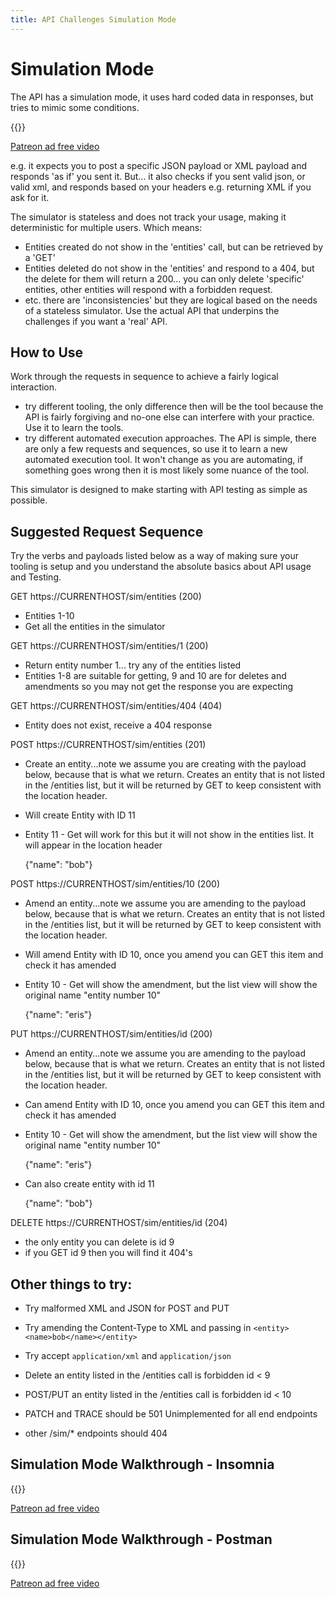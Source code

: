 ```yaml
---
title: API Challenges Simulation Mode
---
```


# Simulation Mode

The API has a simulation mode, it uses hard coded data in responses, but tries to mimic some conditions.

{{<youtube-embed key="jlbLr2Ddo6s">}}


[Patreon ad free video](https://www.patreon.com/posts/54383023)

e.g. it expects you to post a specific JSON payload or XML payload and responds 'as if' you sent it. But... it also checks if you sent valid json, or valid xml, and responds based on your headers e.g. returning XML if you ask for it.

The simulator is stateless and does not track your usage, making it deterministic for multiple users. Which means:

*   Entities created do not show in the 'entities' call, but can be retrieved by a 'GET'
*   Entities deleted do not show in the 'entities' and respond to a 404, but the delete for them will return a 200... you can only delete 'specific' entities, other entities will respond with a forbidden request.
*   etc. there are 'inconsistencies' but they are logical based on the needs of a stateless simulator. Use the actual API that underpins the challenges if you want a 'real' API.

## How to Use

Work through the requests in sequence to achieve a fairly logical interaction.

- try different tooling, the only difference then will be the tool because the API is fairly forgiving and no-one else can interfere with your practice. Use it to learn the tools.
- try different automated execution approaches. The API is simple, there are only a few requests and sequences, so use it to learn a new automated execution tool. It won't change as you are automating, if something goes wrong then it is most likely some nuance of the tool.

This simulator is designed to make starting with API testing as simple as possible.

## Suggested Request Sequence

Try the verbs and payloads listed below as a way of making sure your tooling is setup and you understand the absolute basics about API usage and Testing.

GET https://<span class="currenthost">CURRENTHOST</span>/sim/entities (200)

*   Entities 1-10
*   Get all the entities in the simulator

GET https://<span class="currenthost">CURRENTHOST</span>/sim/entities/1 (200)

*   Return entity number 1... try any of the entities listed
*   Entities 1-8 are suitable for getting, 9 and 10 are for deletes and amendments so you may not get the response you are expecting

GET https://<span class="currenthost">CURRENTHOST</span>/sim/entities/404 (404)

*   Entity does not exist, receive a 404 response

POST https://<span class="currenthost">CURRENTHOST</span>/sim/entities (201)

*   Create an entity...note we assume you are creating with the payload below, because that is what we return. Creates an entity that is not listed in the /entities list, but it will be returned by GET to keep consistent with the location header.
*   Will create Entity with ID 11
*   Entity 11 - Get will work for this but it will not show in the entities list. It will appear in the location header

    {"name": "bob"}

POST https://<span class="currenthost">CURRENTHOST</span>/sim/entities/10 (200)

*   Amend an entity...note we assume you are amending to the payload below, because that is what we return. Creates an entity that is not listed in the /entities list, but it will be returned by GET to keep consistent with the location header.
*   Will amend Entity with ID 10, once you amend you can GET this item and check it has amended
*   Entity 10 - Get will show the amendment, but the list view will show the original name "entity number 10"

    {"name": "eris"}

PUT https://<span class="currenthost">CURRENTHOST</span>/sim/entities/id (200)

*   Amend an entity...note we assume you are amending to the payload below, because that is what we return. Creates an entity that is not listed in the /entities list, but it will be returned by GET to keep consistent with the location header.
*   Can amend Entity with ID 10, once you amend you can GET this item and check it has amended
*   Entity 10 - Get will show the amendment, but the list view will show the original name "entity number 10"

    {"name": "eris"}

*   Can also create entity with id 11

    {"name": "bob"}

DELETE https://<span class="currenthost">CURRENTHOST</span>/sim/entities/id (204)

*   the only entity you can delete is id 9
*   if you GET id 9 then you will find it 404's

## Other things to try:

*   Try malformed XML and JSON for POST and PUT
*   Try amending the Content-Type to XML and passing in `<entity><name>bob</name></entity>`
*   Try accept `application/xml` and `application/json`
*   Delete an entity listed in the /entities call is forbidden id < 9
*   POST/PUT an entity listed in the /entities call is forbidden id < 10
*   PATCH and TRACE should be 501 Unimplemented for all end endpoints
*   other /sim/* endpoints should 404


    <script>
        let spans =document.querySelectorAll(".currenthost");
        spans.forEach(element =>{
            element.innerHTML = document.location.host;
            }
        );
    </script>


## Simulation Mode Walkthrough - Insomnia

{{<youtube-embed key="CG3G5lpxE0Y">}}

[Patreon ad free video](https://www.patreon.com/posts/54383155)

## Simulation Mode Walkthrough - Postman

{{<youtube-embed key="CF3gVz9zc2s">}}

[Patreon ad free video](https://www.patreon.com/posts/54383110)


